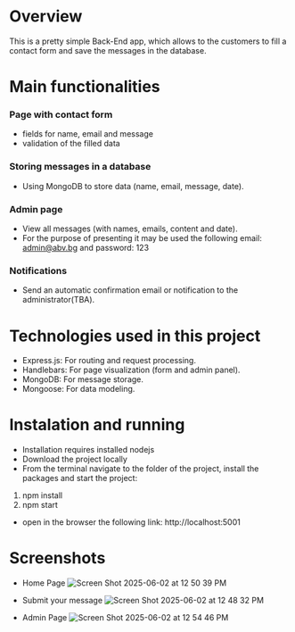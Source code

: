 # Overview

This is a pretty simple Back-End app, which allows to the customers to fill a contact form and save the messages in the database.

# Main functionalities

### Page with contact form

-   fields for name, email and message
-   validation of the filled data

### Storing messages in a database

-   Using MongoDB to store data (name, email, message, date).

### Admin page

-   View all messages (with names, emails, content and date).
-   For the purpose of presenting it may be used the following email: admin@abv.bg and password: 123

### Notifications

-   Send an automatic confirmation email or notification to the administrator(TBA). 

# Technologies used in this project

-   Express.js: For routing and request processing.
-   Handlebars: For page visualization (form and admin panel).
-   MongoDB: For message storage.
-   Mongoose: For data modeling.

# Instalation and running

- Installation requires installed nodejs
- Download the project locally
- From the terminal navigate to the folder of the project, install the packages and start the project:

1) npm install
2) npm start

- open in the browser the following link: http://localhost:5001

# Screenshots
- Home Page
  ![Screen Shot 2025-06-02 at 12 50 39 PM](https://github.com/user-attachments/assets/da39c0ef-a53d-480b-af12-1d035afed9d9)

- Submit your message
  ![Screen Shot 2025-06-02 at 12 48 32 PM](https://github.com/user-attachments/assets/64d4c289-fc47-4c45-8ad7-8013734eef6a)

- Admin Page
  ![Screen Shot 2025-06-02 at 12 54 46 PM](https://github.com/user-attachments/assets/8231a4dd-2df6-40c6-8762-3d5e5f480f45)

  
